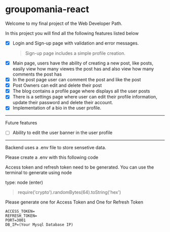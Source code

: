 # groupomania-react

Welcome to my final project of the Web Developer Path.

In this project you will find all the following features listed below

- [x] Login and Sign-up page with validation and error messages.
  > Sign-up page includes a simple profile creation.
- [x] Main page, users have the ability of creating a new post, like posts, easily view how many viewes the post has and also view how many comments the post has
- [x] In the post page user can comment the post and like the post
- [x] Post Owners can edit and delete their post
- [x] The blog contains a profile page where displays all the user posts
- [x] There is a settings page where user can edit their profile information, update their password and delete their account.
- [x] Implementation of a bio in the user profile.

---

Future features

- [ ] Ability to edit the user banner in the user profile

---

Backend uses a .env file to store sensetive data.

Please create a .env with this following code

Access token and refresh token need to be generated. You can use the terminal to generate using node

type: node (enter)

> require('crypto').randomBytes(64).toString('hex')

Please generate one for Access Token and One for Refresh Token

```
ACCESS_TOKEN=
REFRESH_TOKEN=
PORT=3001
DB_IP=(Your Mysql Database IP)
```
